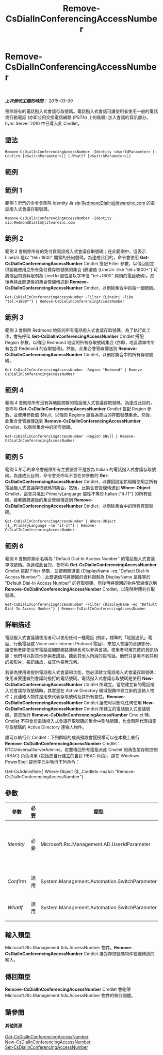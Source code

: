 ﻿---
title: Remove-CsDialInConferencingAccessNumber
TOCTitle: Remove-CsDialInConferencingAccessNumber
ms:assetid: a6d5a6f4-5ad1-4253-b1c4-27f81851046f
ms:mtpsurl: https://technet.microsoft.com/zh-tw/library/Gg412782(v=OCS.15)
ms:contentKeyID: 49291912
ms.date: 08/10/2015
mtps_version: v=OCS.15
ms.translationtype: HT
---

# Remove-CsDialInConferencingAccessNumber

 

_**上次修改主題的時間：** 2015-03-09_

移除現有的電話撥入式會議存取號碼。電話撥入式會議可讓使用者使用一般的電話或行動電話 (亦即公用交換電話網路 (PSTN) 上的裝置) 加入會議的音訊部分。Lync Server 2010 中已導入此 Cmdlet。

## 語法

    Remove-CsDialInConferencingAccessNumber -Identity <UserIdParameter> [-Confirm [<SwitchParameter>]] [-WhatIf [<SwitchParameter>]]

## 範例

## 範例 1

範例 1 所示的命令會刪除 Identity 為 sip:RedmondDialIn@litwareinc.com 的電話撥入式會議存取號碼。

    Remove-CsDialInConferencingAccessNumber -Identity sip:RedmondDialIn@litwareinc.com

## 範例 2

範例 2 會刪除所有的免付費電話撥入式會議存取號碼；在此範例中，這表示 LineUri 是以 "tel:+1800" 開頭的任何號碼。為達成此目的，命令會使用 **Get-CsDialInConferencingAccessNumber** Cmdlet 搭配 Filter 參數，以傳回設定供組織使用之所有免付費存取號碼的集合 (篩選值 {LineUri -like "tel:+1800\*"} 可將傳回的資料限制為 LineUri 屬性是以字串值 "tel:+1800" 開頭的電話號碼)。然後再將此篩選後的集合管線傳送到 **Remove-CsDialInConferencingAccessNumber** Cmdlet，以刪除集合中的每一個號碼。

    Get-CsDialInConferencingAccessNumber -Filter {LineUri -like "tel:+1800*"} | Remove-CsDialInConferencingAccessNumber

## 範例 3

範例 3 會刪除 Redmond 地區的所有電話撥入式會議存取號碼。為了執行此工作，會先呼叫 **Get-CsDialInConferencingAccessNumber** Cmdlet 搭配 Region 參數，以傳回 Redmond 地區的所有存取號碼集合 (亦即，地區清單中所有包含 Redmond 的存取號碼)。然後，此集合會管線傳送到 **Remove-CsDialInConferencingAccessNumber** Cmdlet，以刪除集合中的所有存取號碼。

    Get-CsDialInConferencingAccessNumber -Region "Redmond" | Remove-CsDialInConferencingAccessNumber

## 範例 4

範例 4 會刪除所有沒有與地區關聯的電話撥入式會議存取號碼。為達成此目的，會呼叫 **Get-CsDialInConferencingAccessNumber** Cmdlet 搭配 Region 參數，並使用參數值 $Null，以傳回 Regions 屬性為空白的存取號碼集合。然後，此集合會管線傳送到 **Remove-CsDialInConferencingAccessNumber** Cmdlet，以刪除集合中的所有號碼。

    Get-CsDialInConferencingAccessNumber -Region $Null | Remove-CsDialInConferencingAccessNumber

## 範例 5

範例 5 所示的命令會刪除所有主要語言不是設為 Italian 的電話撥入式會議存取號碼。為達成此目的，命令會先呼叫不含任何參數的 **Get-CsDialInConferencingAccessNumber** Cmdlet，以傳回設定供組織使用之所有電話撥入式會議存取號碼的集合。然後，此集合會管線傳送到 **Where-Object** Cmdlet，這會只挑出 PrimaryLanguage 屬性不等於 Italian ("it-IT") 的所有號碼。接著將篩選後的集合管線傳送到 **Remove-CsDialInConferencingAccessNumber** Cmdlet，以刪除集合中的所有存取號碼。

    Get-CsDialInConferencingAccessNumber | Where-Object {$_.PrimaryLanguage -ne "it-IT"} | Remove-CsDialInConferencingAccessNumber

## 範例 6

範例 6 會刪除顯示名稱為 "Default Dial-In Access Number" 的電話撥入式會議存取號碼。為達成此目的，會呼叫 **Get-CsDialInConferencingAccessNumber** Cmdlet 搭配 Filter 參數，並使用篩選值 {DisplayName -eq "Default Dial-In Access Number"}；此篩選值可將傳回的資料限制為 DisplayName 屬性等於 "Default Dial-In Access Number" 的存取號碼。然後再將傳回的物件管線傳送到 **Remove-CsDialInConferencingAccessNumber** Cmdlet，以刪除對應的存取號碼。

    Get-CsDialInConferencingAccessNumber -Filter {DisplayName -eq "Default Dial-In Access Number"} | Remove-CsDialInConferencingAccessNumber

## 詳細描述

電話撥入式會議讓使用者可以使用任何一種電話 (例如，標準的「地面通訊」電話、行動電話或 Voice over Internet Protocol 電話)，來加入會議的音訊部分。讓使用者即使沒有電腦或網際網路連線也可以參與會議。使用者可用完整的音訊功能：他們可以對其他參與者講話，聽到其他人所說的每句話。他們只是看不到共用的投影片、視訊播放，或其他視覺元素。

若要為使用者提供電話撥入式會議的功能，您必須建立電話撥入式會議存取號碼：使用者要連線到會議時撥打的電話號碼。電話撥入式會議存取號碼是使用 **New-CsDialInConferencingAccessNumber** Cmdlet 所建立。當您建立新的電話撥入式會議存取號碼時，其實是在 Active Directory 網域服務中建立新的連絡人物件；此連絡人物件是用來代表存取號碼及其所有屬性。**Remove-CsDialInConferencingAccessNumber** Cmdlet 讓您可以刪除任何使用 **New-CsDialInConferencingAccessNumber** Cmdlet 所建立的電話撥入式會議號碼。當您執行 **Remove-CsDialInConferencingAccessNumber** Cmdlet 時，Cmdlet 不只會從電話撥入式會議存取號碼的集合中刪除號碼，也會刪除代表指定存取號碼的 Active Directory 連絡人物件。

誰可以執行此 Cmdlet：下列群組的成員預設會獲授權可以在本機上執行 **Remove-CsDialInConferencingAccessNumber** Cmdlet：RTCUniversalServerAdmins。若要傳回所有獲指派此 Cmdlet 的角色型存取控制 (RBAC) 角色清單 (包括您自行建立的自訂 RBAC 角色)，請在 Windows PowerShell 提示字元中執行下列命令：

Get-CsAdminRole | Where-Object {$\_.Cmdlets –match "Remove-CsDialInConferencingAccessNumber"}

## 參數


<table>
<colgroup>
<col style="width: 25%" />
<col style="width: 25%" />
<col style="width: 25%" />
<col style="width: 25%" />
</colgroup>
<thead>
<tr class="header">
<th>參數</th>
<th>必要</th>
<th>類型</th>
<th>說明</th>
</tr>
</thead>
<tbody>
<tr class="odd">
<td><p><em>Identity</em></p></td>
<td><p>必要</p></td>
<td><p>Microsoft.Rtc.Management.AD.UserIdParameter</p></td>
<td><p>要移除的電話撥入式會議存取號碼的 SIP 位址 (亦即代表該號碼的連絡人物件)。指定 Identity 時，必須加上 sip: 指定 Identity 時的首碼；例如：-Identity &quot; sip:RedmondDialIn@litwareinc.com&quot;。</p></td>
</tr>
<tr class="even">
<td><p><em>Confirm</em></p></td>
<td><p>選用</p></td>
<td><p>System.Management.Automation.SwitchParameter</p></td>
<td><p>在執行命令前先提示確認。</p></td>
</tr>
<tr class="odd">
<td><p><em>WhatIf</em></p></td>
<td><p>選用</p></td>
<td><p>System.Management.Automation.SwitchParameter</p></td>
<td><p>說明執行命令時若不實際執行命令的後果。</p></td>
</tr>
</tbody>
</table>


## 輸入類型

Microsoft.Rtc.Management.Xds.AccessNumber 物件。**Remove-CsDialInConferencingAccessNumber** Cmdlet 接受存取號碼物件管線傳送的輸入。

## 傳回類型

**Remove-CsDialInConferencingAccessNumber** Cmdlet 會刪除 Microsoft.Rtc.Management.Xds.AccessNumber 物件的執行個體。

## 請參閱

#### 其他資源

[Get-CsDialInConferencingAccessNumber](get-csdialinconferencingaccessnumber.md)  
[New-CsDialInConferencingAccessNumber](new-csdialinconferencingaccessnumber.md)  
[Set-CsDialInConferencingAccessNumber](set-csdialinconferencingaccessnumber.md)

